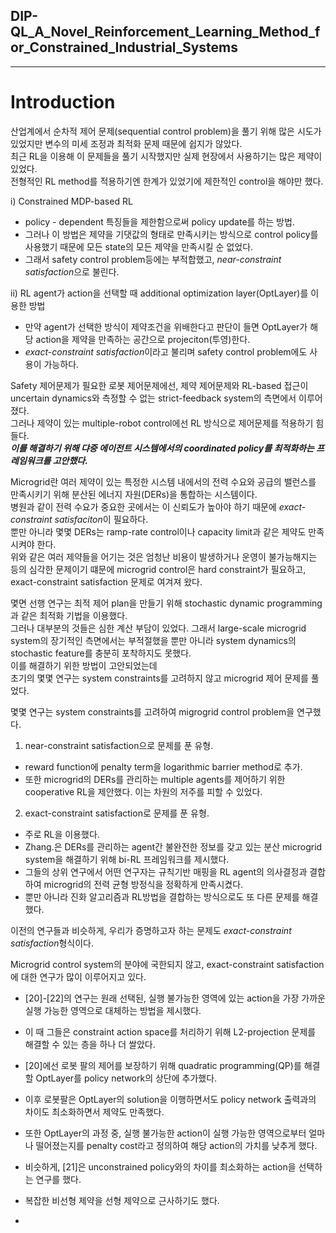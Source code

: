 ## DIP-QL_A_Novel_Reinforcement_Learning_Method_for_Constrained_Industrial_Systems   
***
# Introduction  
산업계에서 순차적 제어 문제(sequential control problem)을 풀기 위해 많은 시도가 있었지만 변수의 미세 조정과 최적화 문제 때문에 쉽지가 않았다.   
최근 RL을 이용해 이 문제들을 풀기 시작했지만 실제 현장에서 사용하기는 많은 제약이 있었다.  
전형적인 RL method를 적용하기엔 한계가 있었기에 제한적인 control을 해야만 했다.   

i) Constrained MDP-based RL  
 - policy - dependent 특징들을 제한함으로써 policy update를 하는 방법.
 - 그러나 이 방법은 제약을 기댓값의 형태로 만족시키는 방식으로 control policy를 사용했기 때문에 모든 state의 모든 제약을 만족시킬 순 없었다.
 - 그래서 safety control problem등에는 부적합했고, *near-constraint satisfaction*으로 불린다.  

ii) RL agent가 action을 선택할 때 additional optimization layer(OptLayer)를 이용한 방법  
 - 만약 agent가 선택한 방식이 제약조건을 위배한다고 판단이 들면 OptLayer가 해당 action을 제약을 만족하는 공간으로 projeciton(투영)한다.
 - *exact-constraint satisfaction*이라고 불리며 safety control problem에도 사용이 가능하다.

Safety 제어문제가 필요한 로봇 제어문제에선, 제약 제어문제와 RL-based 접근이 uncertain dynamics와 측정할 수 없는 strict-feedback system의 측면에서 이루어졌다.  
그러나 제약이 있는 multiple-robot control에선 RL 방식으로 제어문제를 적용하기 힘들다.  
***이를 해결하기 위해 댜중 에이전트 시스템에서의 coordinated policy를 최적화하는 프레임워크를 고안했다.***   

Microgrid란 여러 제약이 있는 특정한 시스템 내에서의 전력 수요와 공급의 밸런스를 만족시키기 위해 분산된 에너지 자원(DERs)을 통합하는 시스템이다.   
병원과 같이 전력 수요가 중요한 곳에서는 이 신뢰도가 높아야 하기 때문에 *exact-constraint satisfaciton*이 필요하다.  
뿐만 아니라 몇몇 DERs는 ramp-rate control이나 capacity limit과 같은 제약도 만족시켜야 한다.  
위와 같은 여러 제약들을 어기는 것은 엄청난 비용이 발생하거나 운영이 불가능해지는 등의 심각한 문제이기 떄문에 microgrid control은 hard constraint가 필요하고, exact-constraint satisfaction 문제로 여겨져 왔다.  

몇면 선행 연구는 최적 제어 plan을 만들기 위해 stochastic dynamic programming과 같은 최적화 기법을 이용했다.  
그러나 대부분의 것들은 심한 계산 부담이 있었다. 그래서 large-scale microgrid system의 장기적인 측면에서는 부적절했을 뿐만 아니라 system dynamics의 stochastic feature를 충분히 포착하지도 못했다.  
이를 해결하기 위한 방법이 고안되었는데  
초기의 몇몇 연구는 system constraints를 고려하지 않고 microgrid 제어 문제를 풀었다.  

몇몇 연구는 system constraints를 고려하여 migrogrid control problem을 연구했다.  
1) near-constraint satisfaction으로 문제를 푼 유형.
 - reward function에 penalty term을 logarithmic barrier method로 추가.
 - 또한 microgrid의 DERs를 관리하는 multiple agents를 제어하기 위한 cooperative RL을 제안했다. 이는 차원의 저주를 피할 수 있었다.

2) exact-constraint satisfaction로 문제를 푼 유형.
 - 주로 RL을 이용했다.
 - Zhang.은 DERs를 관리하는 agent간 불완전한 정보를 갖고 있는 분산 microgrid system을 해결하기 위해 bi-RL 프레임워크를 제시했다.
 - 그들의 상위 연구에서 어떤 연구자는 규칙기반 매핑을 RL agent의 의사결정과 결합하여 microgrid의 전력 균형 방정식을 정확하게 만족시켰다.
 - 뿐만 아니라 진화 알고리즘과 RL방법을 결합하는 방식으로도 또 다른 문제를 해결했다.

이전의 연구들과 비슷하게, 우리가 증명하고자 하는 문제도 *exact-constraint satisfaction*형식이다.  

Microgrid control system의 분야에 국한되지 않고, exact-constraint satisfaction에 대한 연구가 많이 이루어지고 있다.  
 - [20]-[22]의 연구는 원래 선택된, 실행 불가능한 영역에 있는 action을 가장 가까운 실행 가능한 영역으로 대체하는 방법을 제시했다.
 - 이 때 그들은 constraint action space를 처리하기 위해 L2-projection 문제를 해결할 수 있는 층을 하나 더 쌀았다.   

 - [20]에선 로봇 팔의 제어를 보장하기 위해 quadratic programming(QP)를 해결할 OptLayer를 policy network의 상단에 추가했다.
 - 이후 로봇팔은 OptLayer의 solution을 이행하면서도 policy network 출력과의 차이도 최소화하면서 제약도 만족했다.
 - 또한 OptLayer의 과정 중, 실행 불가능한 action이 실행 가능한 영역으로부터 얼마나 떨어졌는지를 penalty cost라고 정의하여 해당 action의 가치를 낮추게 했다.
 - 비슷하게, [21]은 unconstrained policy와의 차이를 최소화하는 action을 선택하는 연구를 했다.
 - 복잡한 비선형 제약을 선형 제약으로 근사하기도 했다.
 - 
